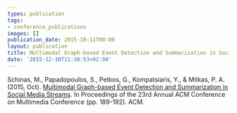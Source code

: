```yaml
---
types: publication
tags:
- conference_publications
images: []
publication_date: 2015-10-11T00:00
layout: publication
title: Multimodal Graph-based Event Detection and Summarization in Social Media Streams
date: '2015-12-10T11:30:53+02:00'
---
```

<p>Schinas, M., Papadopoulos, S., Petkos, G., Kompatsiaris, Y., &amp; Mitkas, P. A. (2015, Oct). <a href="http://dl.acm.org/citation.cfm?id=2809933">Multimodal Graph-based Event Detection and Summarization in Social Media Streams</a>. In Proceedings of the 23rd Annual ACM Conference on Multimedia Conference (pp. 189-192). ACM.</p>
